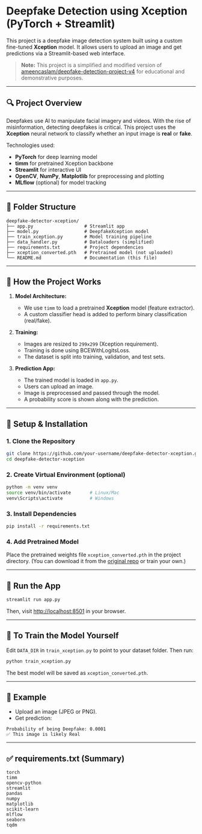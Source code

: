 # Deepfake Detection using Xception (PyTorch + Streamlit)

This project is a deepfake image detection system built using a custom fine-tuned **Xception** model. It allows users to upload an image and get predictions via a Streamlit-based web interface.

> **Note:** This project is a simplified and modified version of [ameencaslam/deepfake-detection-project-v4](https://github.com/ameencaslam/deepfake-detection-project-v4) for educational and demonstrative purposes.

---

## 🔍 Project Overview

Deepfakes use AI to manipulate facial imagery and videos. With the rise of misinformation, detecting deepfakes is critical. This project uses the **Xception** neural network to classify whether an input image is **real** or **fake**.

Technologies used:

* **PyTorch** for deep learning model
* **timm** for pretrained Xception backbone
* **Streamlit** for interactive UI
* **OpenCV**, **NumPy**, **Matplotlib** for preprocessing and plotting
* **MLflow** (optional) for model tracking

---

## 📁 Folder Structure

```
deepfake-detector-xception/
├── app.py                   # Streamlit app
├── model.py                 # DeepfakeXception model
├── train_xception.py        # Model training pipeline
├── data_handler.py          # Dataloaders (simplified)
├── requirements.txt         # Project dependencies
├── xception_converted.pth   # Pretrained model (not uploaded)
└── README.md                # Documentation (this file)
```

---

## 🧠 How the Project Works

1. **Model Architecture:**

   * We use `timm` to load a pretrained **Xception** model (feature extractor).
   * A custom classifier head is added to perform binary classification (real/fake).

2. **Training:**

   * Images are resized to `299x299` (Xception requirement).
   * Training is done using BCEWithLogitsLoss.
   * The dataset is split into training, validation, and test sets.

3. **Prediction App:**

   * The trained model is loaded in `app.py`.
   * Users can upload an image.
   * Image is preprocessed and passed through the model.
   * A probability score is shown along with the prediction.

---

## 🔧 Setup & Installation

### 1. Clone the Repository

```bash
git clone https://github.com/your-username/deepfake-detector-xception.git
cd deepfake-detector-xception
```

### 2. Create Virtual Environment (optional)

```bash
python -m venv venv
source venv/bin/activate       # Linux/Mac
venv\Scripts\activate          # Windows
```

### 3. Install Dependencies

```bash
pip install -r requirements.txt
```

### 4. Add Pretrained Model

Place the pretrained weights file `xception_converted.pth` in the project directory.
(You can download it from the [original repo](https://www.kaggle.com/datasets/ameencaslam/ddp-v4-models) or train your own.)

---

## 🚀 Run the App

```bash
streamlit run app.py
```

Then, visit [http://localhost:8501](http://localhost:8501) in your browser.

---

## 🔁 To Train the Model Yourself

Edit `DATA_DIR` in `train_xception.py` to point to your dataset folder.
Then run:

```bash
python train_xception.py
```

The best model will be saved as `xception_converted.pth`.

---

## 🧪 Example

* Upload an image (JPEG or PNG).
* Get prediction:

```
Probability of being Deepfake: 0.0001
✅ This image is likely Real
```

---

## ✅ requirements.txt (Summary)

```
torch
timm
opencv-python
streamlit
pandas
numpy
matplotlib
scikit-learn
mlflow
seaborn
tqdm
```


